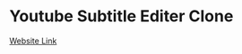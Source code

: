 # Youtube Subtitle Editer Clone
<a href="https://yt-subtitle-editer-clone.netlify.app/">Website Link</a>
